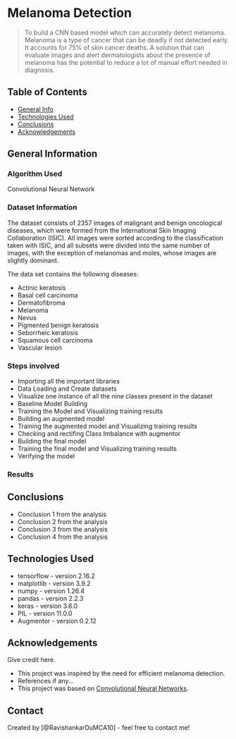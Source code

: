 # Melanoma Detection
> To build a CNN based model which can accurately detect melanoma. Melanoma is a type of cancer that can be deadly if not detected early. It accounts for 75% of skin cancer deaths. A solution that can evaluate images and alert dermatologists about the presence of melanoma has the potential to reduce a lot of manual effort needed in diagnosis.


## Table of Contents
* [General Info](#general-information)
* [Technologies Used](#technologies-used)
* [Conclusions](#conclusions)
* [Acknowledgements](#acknowledgements)

<!-- You can include any other section that is pertinent to your problem -->

## General Information
### Algorithm Used

Convolutional Neural Network

### Dataset Information
The dataset consists of 2357 images of malignant and benign oncological diseases, which were formed from the International Skin Imaging Collaboration (ISIC). All images were sorted according to the classification taken with ISIC, and all subsets were divided into the same number of images, with the exception of melanomas and moles, whose images are slightly dominant.

The data set contains the following diseases:

- Actinic keratosis
- Basal cell carcinoma
- Dermatofibroma
- Melanoma
- Nevus
- Pigmented benign keratosis
- Seborrheic keratosis
- Squamous cell carcinoma
- Vascular lesion

### Steps involved
- Importing all the important libraries
- Data Loading and Create datasets
- Visualize one instance of all the nine classes present in the dataset
- Baseline Model Building
- Training the Model and Visualizing training results
- Building an augmented model
- Training the augmented model and Visualizing training results
- Checking and rectifing Class Imbalance with augmentor
- Building the final model
- Training the final model and Visualizing training results
- Verifying the model

### Results

<!-- You don't have to answer all the questions - just the ones relevant to your project. -->

## Conclusions
- Conclusion 1 from the analysis
- Conclusion 2 from the analysis
- Conclusion 3 from the analysis
- Conclusion 4 from the analysis

<!-- You don't have to answer all the questions - just the ones relevant to your project. -->


## Technologies Used
- tensorflow - version 2.16.2
- matplotlib - version 3.9.2
- numpy - version 1.26.4
- pandas - version 2.2.3
- keras - version 3.6.0
- PIL - version 11.0.0
- Augmentor - version 0.2.12
<!-- As the libraries versions keep on changing, it is recommended to mention the version of library used in this project -->

## Acknowledgements
Give credit here.
- This project was inspired by the need for efficient melanoma detection.
- References if any...
- This project was based on [Convolutional Neural Networks](https://learn.upgrad.com/course/5800/segment/55852/333576/1009197/5042300).

## Contact
Created by [@RavishankarDuMCA10] - feel free to contact me!


<!-- Optional -->
<!-- ## License -->
<!-- This project is open source and available under the [... License](). -->

<!-- You don't have to include all sections - just the one's relevant to your project -->

